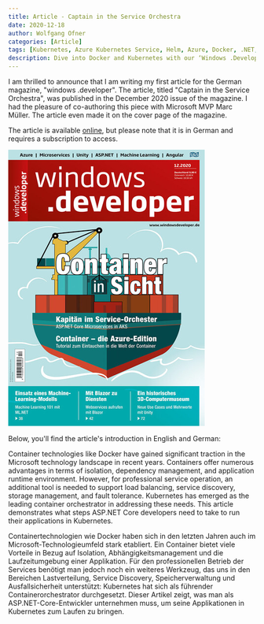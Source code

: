 ```yaml
---
title: Article - Captain in the Service Orchestra
date: 2020-12-18
author: Wolfgang Ofner
categories: [Article]
tags: [Kubernetes, Azure Kubernetes Service, Helm, Azure, Docker, .NET, C#]
description: Dive into Docker and Kubernetes with our ‘Windows .Developer’ article. Discover how ASP.NET Core developers can optimize service operations using these technologies.
---
```


I am thrilled to announce that I am writing my first article for the German magazine, "windows .developer". The article, titled "Captain in the Service Orchestra", was published in the December 2020 issue of the magazine. I had the pleasure of co-authoring this piece with Microsoft MVP Marc Müller. The article even made it on the cover page of the magazine.

The article is available <a href="https://entwickler.de/reader/reading/entwickler-magazin/spezial-vol.-38/619fae358bb81704e583e5c5" target="_blank" rel="noopener noreferrer">online</a>, but please note that it is in German and requires a subscription to access.

<div class="col-12 col-sm-10 aligncenter">
  <a href="/assets/img/posts/2020/12/windows-developer-12-20.jpg"><img loading="lazy" src="/assets/img/posts/2020/12/windows-developer-12-20.jpg" alt="windows developer 12 20" /></a>
  <p></p>
</div>

Below, you'll find the article's introduction in English and German:

Container technologies like Docker have gained significant traction in the Microsoft technology landscape in recent years. Containers offer numerous advantages in terms of isolation, dependency management, and application runtime environment. However, for professional service operation, an additional tool is needed to support load balancing, service discovery, storage management, and fault tolerance. Kubernetes has emerged as the leading container orchestrator in addressing these needs. This article demonstrates what steps ASP.NET Core developers need to take to run their applications in Kubernetes.

Containertechnologien wie Docker haben sich in den letzten Jahren auch im Microsoft-Technologieumfeld stark etabliert. Ein Container bietet viele Vorteile in Bezug auf Isolation, Abhängigkeitsmanagement und die Laufzeitumgebung einer Applikation. Für den professionellen Betrieb der Services benötigt man jedoch noch ein weiteres Werkzeug, das uns in den Bereichen Lastverteilung, Service Discovery, Speicherverwaltung und Ausfallsicherheit unterstützt: Kubernetes hat sich als führender Containerorchestrator durchgesetzt. Dieser Artikel zeigt, was man als ASP.NET-Core-Entwickler unternehmen muss, um seine Applikationen in Kubernetes zum Laufen zu bringen.